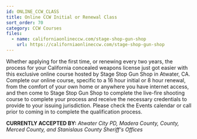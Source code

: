 ```yaml
---
id: ONLINE_CCW_CLASS
title: Online CCW Initial or Renewal Class
sort_order: 70
category: CCW Courses
files:
  - name: californiaonlineccw.com/stage-shop-gun-shop
    url: https://californiaonlineccw.com/stage-shop-gun-shop
---
```

Whether applying for the first time, or renewing every two years, the process for your California concealed weapons license just got easier with this exclusive online course hosted by Stage Stop Gun Shop in Atwater, CA. Complete our online course, specific to a 16 hour initial or 8 hour renewal, from the comfort of your own home or anywhere you have internet access, and then come to Stage Stop Gun Shop to complete the live-fire shooting course to complete your process and receive the necessary credentials to provide to your issuing jurisdiction. Please check the Events calendar or call prior to coming in to complete the qualification process.

__CURRENTLY ACCEPTED BY:__ *Atwater City PD, Madera County, County, Merced County, and Stanislaus County Sheriff‘s Offices*
